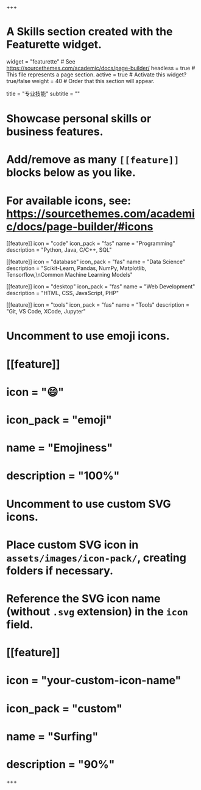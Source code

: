+++
# A Skills section created with the Featurette widget.
widget = "featurette"  # See https://sourcethemes.com/academic/docs/page-builder/
headless = true  # This file represents a page section.
active = true  # Activate this widget? true/false
weight = 40  # Order that this section will appear.

title = "专业技能"
subtitle = ""

# Showcase personal skills or business features.
# 
# Add/remove as many `[[feature]]` blocks below as you like.
# 
# For available icons, see: https://sourcethemes.com/academic/docs/page-builder/#icons

[[feature]]
  icon = "code"
  icon_pack = "fas"
  name = "Programming"
  description = "Python, Java, C/C++, SQL"
  
[[feature]]
  icon = "database"
  icon_pack = "fas"
  name = "Data Science"
  description = "Scikit-Learn, Pandas, NumPy, Matplotlib, Tensorflow,\nCommon Machine Learning Models" 

[[feature]]
  icon = "desktop"
  icon_pack = "fas"
  name = "Web Development"
  description = "HTML, CSS, JavaScript, PHP" 
  
[[feature]]
  icon = "tools"
  icon_pack = "fas"
  name = "Tools"
  description = "Git, VS Code, XCode, Jupyter"

# Uncomment to use emoji icons.
# [[feature]]
#  icon = ":smile:"
#  icon_pack = "emoji"
#  name = "Emojiness"
#  description = "100%"  

# Uncomment to use custom SVG icons.
# Place custom SVG icon in `assets/images/icon-pack/`, creating folders if necessary.
# Reference the SVG icon name (without `.svg` extension) in the `icon` field.
# [[feature]]
#  icon = "your-custom-icon-name"
#  icon_pack = "custom"
#  name = "Surfing"
#  description = "90%"

+++
